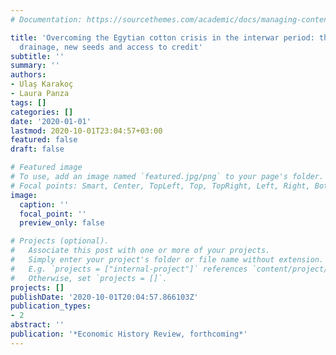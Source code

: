 ```yaml
---
# Documentation: https://sourcethemes.com/academic/docs/managing-content/

title: 'Overcoming the Egytian cotton crisis in the interwar period: the role of irrigation,
  drainage, new seeds and access to credit'
subtitle: ''
summary: ''
authors:
- Ulaş Karakoç
- Laura Panza
tags: []
categories: []
date: '2020-01-01'
lastmod: 2020-10-01T23:04:57+03:00
featured: false
draft: false

# Featured image
# To use, add an image named `featured.jpg/png` to your page's folder.
# Focal points: Smart, Center, TopLeft, Top, TopRight, Left, Right, BottomLeft, Bottom, BottomRight.
image:
  caption: ''
  focal_point: ''
  preview_only: false

# Projects (optional).
#   Associate this post with one or more of your projects.
#   Simply enter your project's folder or file name without extension.
#   E.g. `projects = ["internal-project"]` references `content/project/deep-learning/index.md`.
#   Otherwise, set `projects = []`.
projects: []
publishDate: '2020-10-01T20:04:57.866103Z'
publication_types:
- 2
abstract: ''
publication: '*Economic History Review, forthcoming*'
---
```

